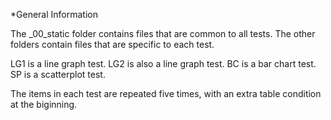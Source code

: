 *General Information

The _00_static folder contains files that are common to all tests. The other folders contain files that are specific to each test.

LG1 is a line graph test.
LG2 is also a line graph test.
BC is a bar chart test.
SP is a scatterplot test.

The items in each test are repeated five times, with an extra table condition at the biginning.